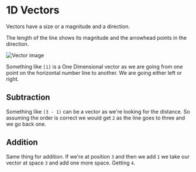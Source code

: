 # 1D Vectors

Vectors have a size or a magnitude and a direction.

The length of the line shows its magnitude and the arrowhead points in the direction.

![Vector image](https://www.mathsisfun.com/algebra/images/vector-mag-dir.svg)

Something like `[1]` is a One Dimensional vector as we are going from one point on the horizontal number line to another. We are going either left or right.

## Subtraction

Something like `(3 - 1)` can be a vector as we're looking for the distance. So assuming the order is correct we would get `2` as the line goes to three and we go back one.

## Addition

Same thing for addition. If we're at position `3` and then we add `1` we take our vector at space `3` and add one more space. Getting `4`.